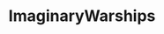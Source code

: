 ---
title: ImaginaryWarships
crosslinks:
- ImaginaryLeviathans
- Imaginaryvessels
- WorldOfWarships
---